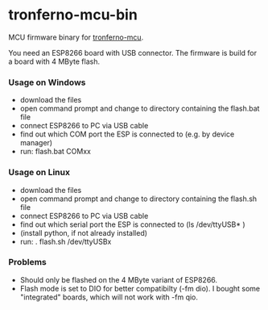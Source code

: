 # tronferno-mcu-bin

MCU firmware binary for [tronferno-mcu](https://github.com/zwiebert/tronferno-mcu).


You need an ESP8266 board with USB connector. The firmware is build for a board with 4 MByte flash.


### Usage on Windows

  * download the files
  * open command prompt and change to directory containing the flash.bat file
  * connect ESP8266 to PC via USB cable
  * find out which COM port the ESP is connected to (e.g. by device manager) 
  * run: flash.bat COMxx


### Usage on Linux

  * download the files
  * open command prompt and change to directory containing the flash.sh file
  * connect ESP8266 to PC via USB cable
  * find out which serial port the ESP is connected to (ls /dev/ttyUSB* ) 
  * (install python, if not already installed)
  * run: . flash.sh /dev/ttyUSBx


 ### Problems
  * Should only be flashed on the 4 MByte variant of ESP8266. 
  * Flash mode is set to DIO for better compatibilty (-fm dio). I bought some "integrated" boards, which will not work with -fm qio.
  
